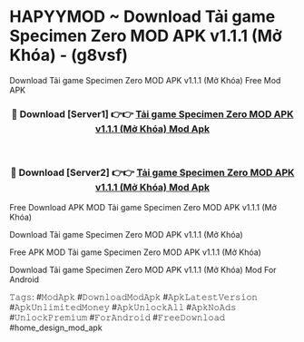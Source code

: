 # HAPYYMOD ~ Download Tải game Specimen Zero MOD APK v1.1.1 (Mở Khóa) - (g8vsf)
Download Tải game Specimen Zero MOD APK v1.1.1 (Mở Khóa) Free Mod APK

<div align="center">
<h3>🔴 Download [Server1] 👉👉 <a href="https://apk-comot.site?title=Tải_game_Specimen_Zero_MOD_APK_v1.1.1_(Mở_Khóa)">Tải game Specimen Zero MOD APK v1.1.1 (Mở Khóa) Mod Apk</a></h3><br>

<h3>🔴 Download [Server2] 👉👉 <a href="https://apk-comot.site?title=Tải_game_Specimen_Zero_MOD_APK_v1.1.1_(Mở_Khóa)">Tải game Specimen Zero MOD APK v1.1.1 (Mở Khóa) Mod Apk</a></h3>
</div>


Free Download APK MOD Tải game Specimen Zero MOD APK v1.1.1 (Mở Khóa)

Download Tải game Specimen Zero MOD APK v1.1.1 (Mở Khóa) 

Free APK MOD Tải game Specimen Zero MOD APK v1.1.1 (Mở Khóa) 

Download Tải game Specimen Zero MOD APK v1.1.1 (Mở Khóa) Mod For Android

𝚃𝚊𝚐𝚜: #𝙼𝚘𝚍𝙰𝚙𝚔 #𝙳𝚘𝚠𝚗𝚕𝚘𝚊𝚍𝙼𝚘𝚍𝙰𝚙𝚔 #𝙰𝚙𝚔𝙻𝚊𝚝𝚎𝚜𝚝𝚅𝚎𝚛𝚜𝚒𝚘𝚗 #𝙰𝚙𝚔𝚄𝚗𝚕𝚒𝚖𝚒𝚝𝚎𝚍𝙼𝚘𝚗𝚎𝚢 #𝙰𝚙𝚔𝚄𝚗𝚕𝚘𝚌𝚔𝙰𝚕𝚕 #𝙰𝚙𝚔𝙽𝚘𝙰𝚍𝚜 #𝚄𝚗𝚕𝚘𝚌𝚔𝙿𝚛𝚎𝚖𝚒𝚞𝚖 #𝙵𝚘𝚛𝙰𝚗𝚍𝚛𝚘𝚒𝚍 #𝙵𝚛𝚎𝚎𝙳𝚘𝚠𝚗𝚕𝚘𝚊𝚍 #home_design_mod_apk
